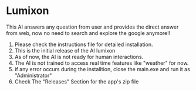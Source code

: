 # Lumixon
This AI answers any question from user and provides the direct answer from web, now no need to search and explore the google anymore!!

1. Please check the instructions file for detailed installation.
2. This is the initial release of the AI lumixon
3. As of now, the AI is not ready for human interactions.
4. The AI is not trained to access real time features like "weather" for now.
5. if any error occurs during the installtion, close the main.exe and run it as "Administrator" 
6. Check The "Releases" Section for the app's zip file
